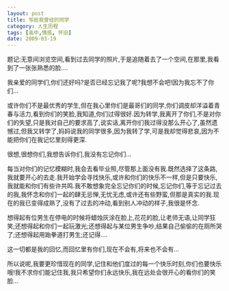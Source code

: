 ```yaml
---
layout: post
title: 写给我曾经的同学
category: 人生历程 
tags: [高中,情感, 怀旧]
date: 2009-03-19
---
```

题记:无意间浏览空间,看到过去同学的照片,于是追随着去了一个空间,在那里,我看到了一张张熟悉的脸....
<!-- more -->

我亲爱的同学们,你们还好吗?是否已经忘记我了呢?我想不会吧!因为我忘不了你们...

或许你们不是最优秀的学生,但在我心里你们是最哥们的同学,你们调皮却洋溢着青春与活力,看到你们的笑脸,我知道,你们过得很好.因为转学,我离开了你们,不是对你们的失望,只是我对自己的要求高了,说实话,离开你们我过得没那么开心了,虽然遗憾过,但我又转学了,妈妈说我的同学很多,因为我转了学,可是我却觉得悲哀,因为不能把你们在我记忆里刻得更深.

很想,很想你们,我想告诉你们,我没有忘记你们...

每当对你们的记忆模糊时,我会去看毕业照,尽管那上面没有我.既然选择了这条路,我就要开心的去走.我开始学会寻找快乐,或许和你们的快乐不一样,但是只要快乐,我就能和你们有些许共鸣.我不敢想象完全忘记你们的时候,忘记你们,等于忘记过去的我,我怀念和你们一起的肆无忌惮,无忧无虑,或许还有些野蛮,但那是真实的我.现在的我已变得成熟了,没有了过去的冲动,看到别人冲动的样子,我很是怀念.

想得起有位男生在停电的时候将蜡烛灰涂在脸上,花花的脸,让老师无语,让同学狂笑;还想得起和你们一起玩激光;还想得起与某位男生争吵,结果自己偷偷的在厕所哭了;还想得起用跆拳道打男生;还记得....

这一切都是我的回忆,而回忆里有你们,现在不会有,将来也不会有...

所以说呢,我要更珍惜现在的同学,记住和他们度过的每一个快乐时刻,你们也要快乐哦!我不求你们能记住我,我只希望你们永远快乐,我在远处会很开心的看你们的笑脸...